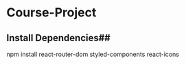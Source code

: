 # Course-Project
## Install Dependencies##
npm install react-router-dom styled-components react-icons
